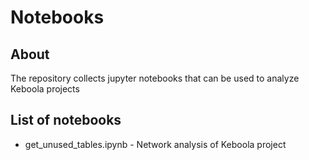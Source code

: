 # Notebooks

## About
The repository collects jupyter notebooks that can be used to analyze Keboola projects

## List of notebooks 
* get_unused_tables.ipynb - Network analysis of Keboola project
